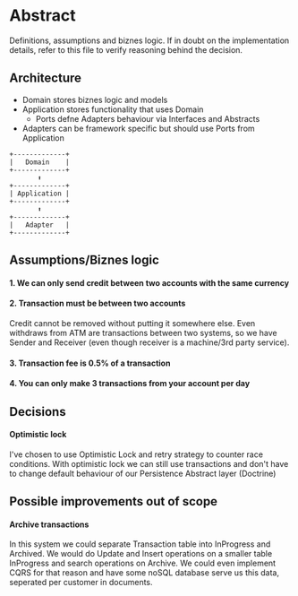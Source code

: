 # Abstract
Definitions, assumptions and biznes logic. If in doubt on the implementation details, refer to this file to verify
reasoning behind the decision.

## Architecture
- Domain stores biznes logic and models
- Application stores functionality that uses Domain
  - Ports defne Adapters behaviour via Interfaces and Abstracts
- Adapters can be framework specific but should use Ports from Application

```
+-------------+
|   Domain    |
+-------------+
       ⬆️
+-------------+
| Application |
+-------------+
       ⬆️
+-------------+
|   Adapter   |
+-------------+
```

## Assumptions/Biznes logic

#### 1. We can only send credit between two accounts with the same currency
#### 2. Transaction must be between two accounts
Credit cannot be removed without putting it somewhere else. Even withdraws from ATM are transactions between two 
systems, so we have Sender and Receiver (even though receiver is a machine/3rd party service).
#### 3. Transaction fee is 0.5% of a transaction
#### 4. You can only make 3 transactions from your account per day

## Decisions

#### Optimistic lock
I've chosen to use Optimistic Lock and retry strategy to counter race conditions. With optimistic lock we can still use
transactions and don't have to change default behaviour of our Persistence Abstract layer (Doctrine)

## Possible improvements out of scope
#### Archive transactions
In this system we could separate Transaction table into InProgress and Archived.
We would do Update and Insert operations on a smaller table InProgress and search operations on Archive.
We could even implement CQRS for that reason and have some noSQL database serve us this data, seperated per customer in 
documents.

